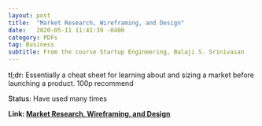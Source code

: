 ```yaml
---
layout: post
title:  "Market Research, Wireframing, and Design"
date:   2020-05-11 11:41:39 -0400
category: PDFs
tag: Business
subtitle: From the course Startup Engineering, Balaji S. Srinivasan
---
```

<div style="margin-top:15px;"></div>

<span style="font-weight:500;">tl;dr:</span> Essentially a cheat sheet for learning about and sizing a market before launching a product. 100p recommend

<span style="font-weight:500;">Status:</span> Have used many times

**Link: [Market Research, Wireframing, and Design](/assets/pdfs/market_wireframe.pdf)**
<div style="margin-bottom:30px;"></div>


